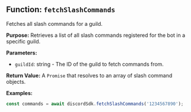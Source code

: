 ## Function: `fetchSlashCommands`

Fetches all slash commands for a guild.

**Purpose:**
Retrieves a list of all slash commands registered for the bot in a specific guild.

**Parameters:**
- `guildId`: string - The ID of the guild to fetch commands from.

**Return Value:**
A `Promise` that resolves to an array of slash command objects.

**Examples:**
```typescript
const commands = await discordSdk.fetchSlashCommands('1234567890');
```